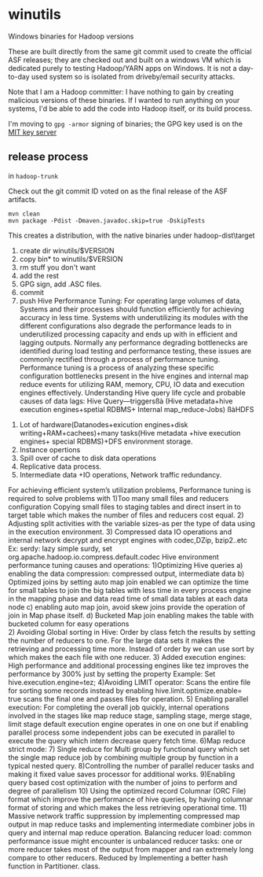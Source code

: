 # winutils
Windows binaries for Hadoop versions 

These are built directly from the same git commit used to create the official ASF releases; they are checked out
and built on a windows VM which is dedicated purely to testing Hadoop/YARN apps on Windows. It is not a day-to-day
used system so is isolated from driveby/email security attacks.

Note that I am a Hadoop committer: I have nothing to gain by creating malicious versions of these binaries. If I wanted to run anything on your systems, I'd be able to add the code into Hadoop itself, or its build process.

I'm moving to `gpg -armor` signing of binaries; the GPG key used is on the [MIT key server](https://pgp.mit.edu/pks/lookup?op=vindex&search=0xA92454F9174786B4)

## release process


in `hadoop-trunk`

Check out the git commit ID voted on as the final release of the ASF artifacts.

```
mvn clean
mvn package -Pdist -Dmaven.javadoc.skip=true -DskipTests

```

This creates a distribution, with the native binaries under hadoop-dist\target


1. create dir winutils/$VERSION
1. copy bin\* to winutils/$VERSION
1. rm stuff you don't want
1. add the rest
1. GPG sign, add .ASC files.
1. commit
1. push
Hive Performance Tuning:
For operating large volumes of data, Systems and their processes should function efficiently for achieving accuracy in less time. Systems with underutilizing its modules with the different configurations also degrade the performance leads to in underutilized processing capacity and ends up with in efficient and lagging outputs.
Normally any performance degrading bottlenecks are identified during load testing and performance testing, these issues are commonly rectified through a process of performance tuning. Performance tuning is a process of analyzing these specific configuration bottlenecks present in the hive engines and internal map reduce events for utilizing RAM, memory, CPU, IO data and execution engines effectively.
Understanding Hive query life cycle and probable causes of data lags:
Hive Query—triggersßà (Hive metadata+hive execution engines+spetial RDBMS+ Internal map_reduce-Jobs) ßàHDFS
1) Lot of hardware(Datanodes+exicution engines+disk writing+RAM+cachees)+many tasks(Hive metadata +hive execution engines+ special RDBMS)+DFS environment storage.
2) Instance opertions
3) Spill over of cache to disk data  operations
4) Replicative data process.
5) Intermediate data +IO operations, Network traffic redundancy.
 
For achieving efficient system’s utilization problems, Performance tuning is required to solve problems with
1)Too many small files and reducers configuration
Copying small files to staging tables and direct insert in to target table which makes the number of files and reducers cost equal.
2) Adjusting split activities with the variable sizes-as per the type of data using in the execution environment.
3) Compressed data IO operations and internal network decrypt and encrypt engines with codec,DZip, bzip2..etc
Ex: serdy: lazy simple surdy, set org.apache.hadoop.io.compress.default.codec
Hive environment performance tuning causes and operations:
1)Optimizing Hive queries
a) enabling the data compression: compressed output, intermediate data
b) Optimized joins by setting auto map join enabled we can optimize the time for small tables to join the big tables with less time in every process engine in the mapping phase and data read time of small data tables at each data node
c) enabling auto map join, avoid skew joins provide the operation of join in Map phase itself.
d) Bucketed Map join enabling makes the table with bucketed column for easy operations  
2) Avoiding Global sorting in Hive:
Order by class fetch the results by setting the number of reducers to one. For the large data sets it makes the retrieving and processing time more. Instead of order by we can use sort by which makes the each file with one reducer.
3) Added execution engines:
High performance and additional processing engines like tez improves the performance by 300% just by setting the property
Example:
Set hive.execution.engine=tez;
4)Avoiding LIMIT operator:
Scans the entire file for sorting some records instead by enabling hive.limit.optimize.enable= true scans the final one and passes files for operation.
5) Enabling parallel execution:
For completing the overall job quickly, internal operations involved in the stages like map reduce stage, sampling stage, merge stage, limit stage default execution engine operates in one on one but if enabling parallel process some independent jobs can be executed in parallel to execute the query which intern decrease query fetch time.
6)Map reduce strict mode:
7) Single reduce for Multi group by functional query which set the single map reduce job by combining multiple group by function in a typical nested query.
8)Controlling the number of parallel reducer tasks and making it fixed value saves processor for additional works.
9)Enabling query based cost optimization with the number of joins to perform and degree of parallelism
10) Using the optimized record Columnar (ORC File) format which improve the performance of hive queries, by having columnar format of storing and which makes the less retrieving operational time.
11) Massive network traffic suppression by implementing compressed map output in map reduce tasks and implementing intermediate combiner jobs in query and internal map reduce operation.
Balancing reducer load: common performance issue might encounter is unbalanced reducer tasks: one or more reducer takes most of the output from mapper and ran extremely long compare to other reducers.
Reduced by Implementing a better hash function in Partitioner. class.
 
 
 
 
 
 
